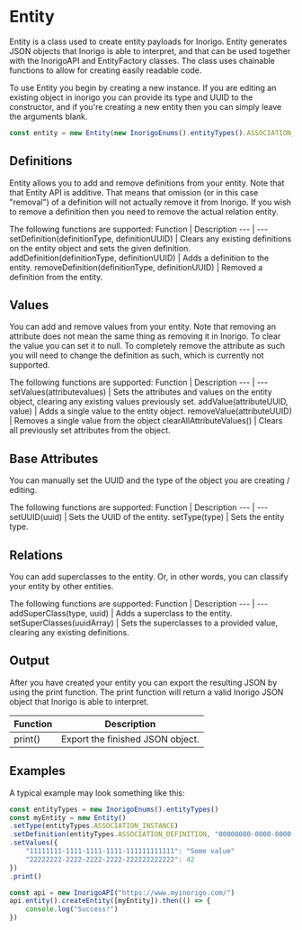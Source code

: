 # Entity

Entity is a class used to create entity payloads for Inorigo. Entity generates JSON objects that Inorigo is able to interpret, and that can be used together with the InorigoAPI and EntityFactory classes. The class uses chainable functions to allow for creating easily readable code. 

To use Entity you begin by creating a new instance. If you are editing an existing object in inorigo you can provide its type and UUID to the constructor, and if you're creating a new entity then you can simply leave the arguments blank.
```javascript
const entity = new Entity(new InorigoEnums().entityTypes().ASSOCIATION_DEFINITION, "00000000-0000-0000-0000-000000000000")
```

## Definitions
Entity allows you to add and remove definitions from your entity. Note that that Entity API is additive. That means that omission (or in this case "removal") of a definition will not actually remove it from Inorigo. If you wish to remove a definition then you need to remove the actual relation entity.

The following functions are supported:
Function | Description
--- | ---
setDefinition(definitionType, definitionUUID)   |   Clears any existing definitions on the entity object and sets the given definition.
addDefinition(definitionType, definitionUUID)   |   Adds a definition to the entity.
removeDefinition(definitionType, definitionUUID)   |   Removed a definition from the entity.

## Values
You can add and remove values from your entity. Note that removing an attribute does not mean the same thing as removing it in Inorigo. To clear the value you can set it to null. To completely remove the attribute as such you will need to change the definition as such, which is currently not supported.

The following functions are supported:
Function | Description
--- | ---
setValues(attributevalues)   |   Sets the attributes and values on the entity object, clearing any existing values previously set.
addValue(attributeUUID, value)   |   Adds a single value to the entity object.
removeValue(attributeUUID)   |   Removes a single value from the object
clearAllAttributeValues()   |   Clears all previously set attributes from the object.

## Base Attributes
You can manually set the UUID and the type of the object you are creating / editing.

The following functions are supported:
Function | Description
--- | ---
setUUID(uuid)   |   Sets the UUID of the entity.
setType(type)   |   Sets the entity type.

## Relations
You can add superclasses to the entity. Or, in other words, you can classify your entity by other entities.

The following functions are supported:
Function | Description
--- | ---
addSuperClass(type, uuid)   |   Adds a superclass to the entity.
setSuperClasses(uuidArray)   |   Sets the superclasses to a provided value, clearing any existing definitions.

## Output
After you have created your entity you can export the resulting JSON by using the print function. The print function will return a valid Inorigo JSON object that Inorigo is able to interpret.

Function | Description
--- | ---
print()   |   Export the finished JSON object.

## Examples

A typical example may look something like this:
```javascript
const entityTypes = new InorigoEnums().entityTypes()
const myEntity = new Entity()
.setType(entityTypes.ASSOCIATION_INSTANCE)
.setDefinition(entityTypes.ASSOCIATION_DEFINITION, "00000000-0000-0000-0000-000000000000")
.setValues({
    "11111111-1111-1111-1111-111111111111": "Some value"
    "22222222-2222-2222-2222-222222222222": 42
})
.print()

const api = new InorigoAPI("https://www.myinorigo.com/")
api.entity().createEntity([myEntity]).then(() => {
    console.log("Success!")
})
```